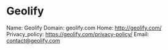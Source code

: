 
# Geolify

Name: Geolify
Domain: geolify.com
Home: http://geolify.com/
Privacy_policy: https://geolify.com/privacy-policy/
Email: contact@geolify.com
